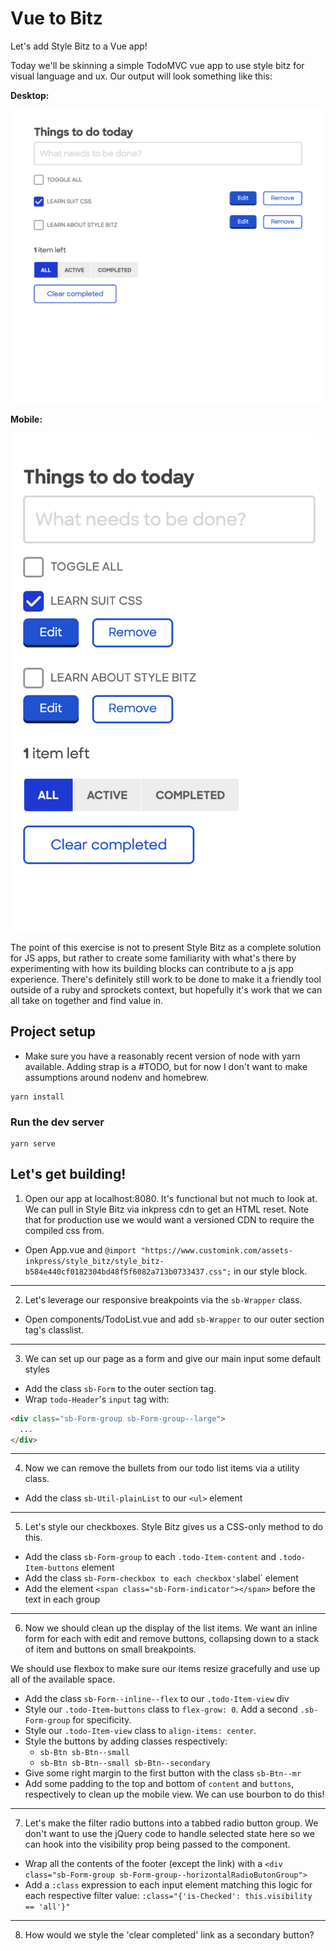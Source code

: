 # Vue to Bitz

Let's add Style Bitz to a Vue app!

Today we'll be skinning a simple TodoMVC vue app to use style bitz for visual language and ux. Our output will look something like this:

**Desktop:**

![Desktop](public/finished_desktop.png)

**Mobile:**

![Mobild](public/finished_mobile.png)

The point of this exercise is not to present Style Bitz as a complete solution for JS apps, but rather to create some familiarity with what's there by experimenting with how its building blocks can contribute to a js app experience. There's definitely still work to be done to make it a friendly tool outside of a ruby and sprockets context, but hopefully it's work that we can all take on together and find value in.

## Project setup

- Make sure you have a reasonably recent version of node with yarn available. Adding strap is a #TODO, but for now I don't want to make assumptions around nodenv and homebrew.

```
yarn install
```

### Run the dev server

```
yarn serve
```

## Let's get building!

1. Open our app at localhost:8080. It's functional but not much to look at. We can pull in Style Bitz via inkpress cdn to get an HTML reset. Note that for production use we would want a versioned CDN to require the compiled css from.

- Open App.vue and `@import "https://www.customink.com/assets-inkpress/style_bitz/style_bitz-b584e440cf0182304bd48f5f6082a713b0733437.css";` in our style block.

---

2. Let's leverage our responsive breakpoints via the `sb-Wrapper` class.

- Open components/TodoList.vue and add `sb-Wrapper` to our outer section tag's classlist.

---

3. We can set up our page as a form and give our main input some default styles

- Add the class `sb-Form` to the outer section tag.
- Wrap `todo-Header`'s `input` tag with:

```html
<div class="sb-Form-group sb-Form-group--large">
  ...
</div>
```

---

4. Now we can remove the bullets from our todo list items via a utility class.

- Add the class `sb-Util-plainList` to our `<ul>` element

---

5. Let's style our checkboxes. Style Bitz gives us a CSS-only method to do this.

- Add the class `sb-Form-group` to each `.todo-Item-content` and `.todo-Item-buttons` element
- Add the class `sb-Form-checkbox to each checkbox's`label` element
- Add the element `<span class="sb-Form-indicator"></span>` before the text in each group

---

6. Now we should clean up the display of the list items. We want an inline form for each with edit and remove buttons, collapsing down to a stack of item and buttons on small breakpoints.

We should use flexbox to make sure our items resize gracefully and use up all of the available space.

- Add the class `sb-Form--inline--flex` to our `.todo-Item-view` div
- Style our `.todo-Item-buttons` class to `flex-grow: 0`. Add a second `.sb-Form-group` for specificity.
- Style our `.todo-Item-view` class to `align-items: center`.
- Style the buttons by adding classes respectively:
  - `sb-Btn sb-Btn--small`
  - `sb-Btn sb-Btn--small sb-Btn--secondary`
- Give some right margin to the first button with the class `sb-Btn--mr`
- Add some padding to the top and bottom of `content` and `buttons`, respectively to clean up the mobile view. We can use bourbon to do this!

---

7. Let's make the filter radio buttons into a tabbed radio button group. We don't want to use the jQuery code to handle selected state here so we can hook into the visibility prop being passed to the component.

- Wrap all the contents of the footer (except the link) with a `<div class="sb-Form-group sb-Form-group--horizontalRadioButonGroup">`
- Add a `:class` expression to each input element matching this logic for each respective filter value: `:class="{'is-Checked': this.visibility == 'all'}"`

---

8. How would we style the 'clear completed' link as a secondary button?
